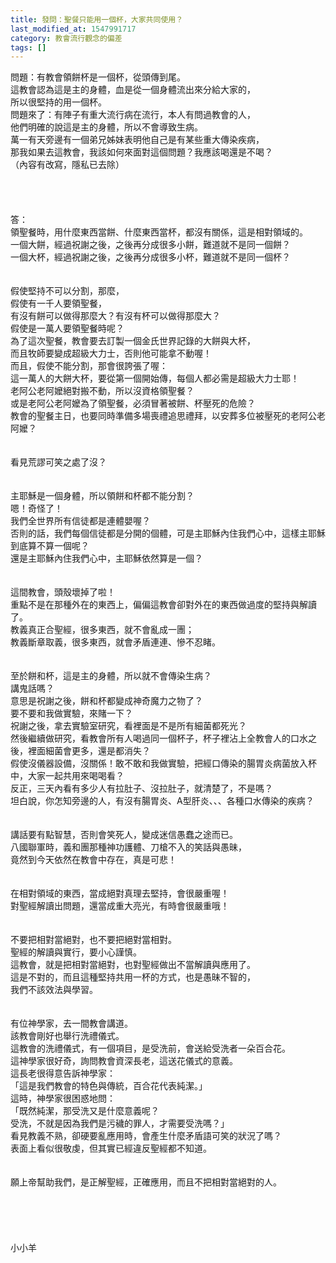 ```yaml
---
title: 發問：聖餐只能用一個杯，大家共同使用？
last_modified_at: 1547991717
category: 教會流行觀念的偏差
tags: []
---
```


問題：有教會領餅杯是一個杯，從頭傳到尾。<br>這教會認為這是主的身體，血是從一個身體流出來分給大家的，<br>所以很堅持的用一個杯。<br>問題來了：有陣子有重大流行病在流行，本人有問過教會的人，<br>他們明確的說這是主的身體，所以不會導致生病。<br>萬一有天旁邊有一個弟兄姊妹表明他自己是有某些重大傳染疾病，<br>那我如果去這教會，我該如何來面對這個問題？我應該喝還是不喝？<br>（內容有改寫，隱私已去除）<br> <br><!--more--><br> <br><br>答：<br>領聖餐時，用什麼東西當餅、什麼東西當杯，都沒有關係，這是相對領域的。<br>一個大餅，經過祝謝之後，之後再分成很多小餅，難道就不是同一個餅？<br>一個大杯，經過祝謝之後，之後再分成很多小杯，難道就不是同一個杯？<br><br><br>假使堅持不可以分割，那麼，<br>假使有一千人要領聖餐，<br>有沒有餅可以做得那麼大？有沒有杯可以做得那麼大？<br>假使是一萬人要領聖餐時呢？<br>為了這次聖餐，教會要去訂製一個金氏世界記錄的大餅與大杯，<br>而且牧師要變成超級大力士，否則他可能拿不動喔！<br>而且，假使不能分割，那會很誇張了喔：<br>這一萬人的大餅大杯，要從第一個開始傳，每個人都必需是超級大力士耶！<br>老阿公老阿嬤絕對搬不動，所以沒資格領聖餐？<br>或是老阿公老阿嬤為了領聖餐，必須冒著被餅、杯壓死的危險？<br>教會的聖餐主日，也要同時準備多場喪禮追思禮拜，以安葬多位被壓死的老阿公老阿嬤？<br> <br><br>看見荒謬可笑之處了沒？<br> <br><br>主耶穌是一個身體，所以領餅和杯都不能分割？<br>嗯！奇怪了！<br>我們全世界所有信徒都是連體嬰喔？<br>否則的話，我們每個信徒都是分開的個體，可是主耶穌內住我們心中，這樣主耶穌到底算不算一個呢？<br>還是主耶穌內住我們心中，主耶穌依然算是一個？<br> <br><br>這間教會，頭殼壞掉了啦！<br>重點不是在那種外在的東西上，偏偏這教會卻對外在的東西做過度的堅持與解讀了。<br>教義真正合聖經，很多東西，就不會亂成一團；<br>教義斷章取義，很多東西，就會矛盾連連、慘不忍睹。<br> <br><br>至於餅和杯，這是主的身體，所以就不會傳染生病？<br>講鬼話嗎？<br>意思是祝謝之後，餅和杯都變成神奇魔力之物了？<br>要不要和我做實驗，來賭一下？<br>祝謝之後，拿去實驗室研究，看裡面是不是所有細菌都死光？<br>然後繼續做研究，看教會所有人喝過同一個杯子，杯子裡沾上全教會人的口水之後，裡面細菌會更多，還是都消失？<br>假使沒儀器設備，沒關係！敢不敢和我做實驗，把經口傳染的腸胃炎病菌放入杯中，大家一起共用來喝喝看？<br>反正，三天內看有多少人有拉肚子、沒拉肚子，就清楚了，不是嗎？<br>坦白說，你怎知旁邊的人，有沒有腸胃炎、A型肝炎、、、各種口水傳染的疾病？<br><br> <br>講話要有點智慧，否則會笑死人，變成迷信愚蠢之途而已。<br>八國聯軍時，義和團那種神功護體、刀槍不入的笑話與愚昧，<br>竟然到今天依然在教會中存在，真是可悲！<br> <br><br>在相對領域的東西，當成絕對真理去堅持，會很嚴重喔！<br>對聖經解讀出問題，還當成重大亮光，有時會很嚴重哦！<br> <br><br>不要把相對當絕對，也不要把絕對當相對。<br>聖經的解讀與實行，要小心謹慎。<br>這教會，就是把相對當絕對，也對聖經做出不當解讀與應用了。<br>這是不對的，而且這種堅持共用一杯的方式，也是愚昧不智的，<br>我們不該效法與學習。<br><br><br>有位神學家，去一間教會講道。<br>該教會剛好也舉行洗禮儀式。<br>這教會的洗禮儀式，有一個項目，是受洗前，會送給受洗者一朵百合花。<br>這神學家很好奇，詢問教會資深長老，這送花儀式的意義。<br>這長老很得意告訴神學家：<br>「這是我們教會的特色與傳統，百合花代表純潔。」<br>這時，神學家很困惑地問：<br>「既然純潔，那受洗又是什麼意義呢？<br>受洗，不就是因為我們是污穢的罪人，才需要受洗嗎？」<br>看見教義不熟，卻硬要亂應用時，會產生什麼矛盾語可笑的狀況了嗎？<br>表面上看似很敬虔，但其實已經違反聖經都不知道。<br><br><br>願上帝幫助我們，是正解聖經，正確應用，而且不把相對當絕對的人。<br><br><br><br><br><br>小小羊<br><br><br><br><br><br>
